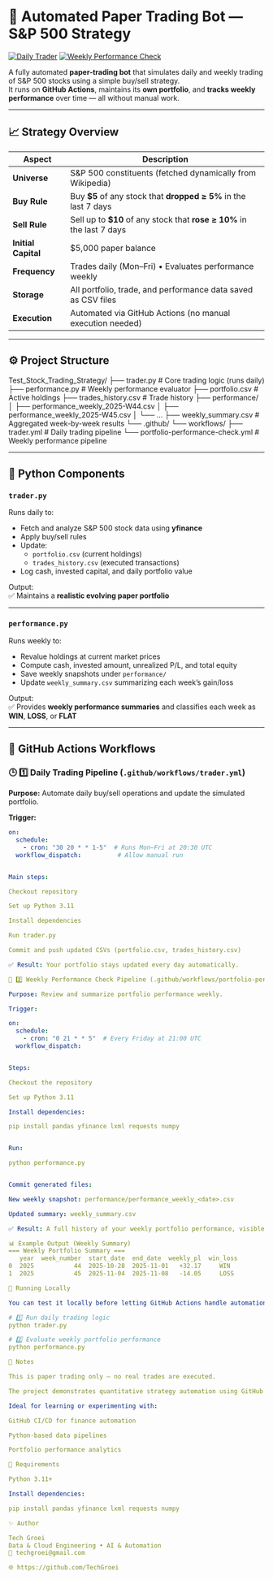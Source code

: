 # 🧠 Automated Paper Trading Bot — S&P 500 Strategy

[![Daily Trader](https://github.com/TechGroei/Test_Stock_Trading_Strategy/actions/workflows/trader.yml/badge.svg)](https://github.com/TechGroei/Test_Stock_Trading_Strategy/actions/workflows/trader.yml)
[![Weekly Performance Check](https://github.com/TechGroei/Test_Stock_Trading_Strategy/actions/workflows/portfolio-performance-check.yml/badge.svg)](https://github.com/TechGroei/Test_Stock_Trading_Strategy/actions/workflows/portfolio-performance-check.yml)

A fully automated **paper-trading bot** that simulates daily and weekly trading of S&P 500 stocks using a simple buy/sell strategy.  
It runs on **GitHub Actions**, maintains its **own portfolio**, and **tracks weekly performance** over time — all without manual work.

---

## 📈 Strategy Overview

| Aspect | Description |
|--------|--------------|
| **Universe** | S&P 500 constituents (fetched dynamically from Wikipedia) |
| **Buy Rule** | Buy **\$5** of any stock that **dropped ≥ 5%** in the last 7 days |
| **Sell Rule** | Sell up to **\$10** of any stock that **rose ≥ 10%** in the last 7 days |
| **Initial Capital** | \$5,000 paper balance |
| **Frequency** | Trades daily (Mon–Fri) • Evaluates performance weekly |
| **Storage** | All portfolio, trade, and performance data saved as CSV files |
| **Execution** | Automated via GitHub Actions (no manual execution needed) |

---

## ⚙️ Project Structure

Test_Stock_Trading_Strategy/
├── trader.py # Core trading logic (runs daily)
├── performance.py # Weekly performance evaluator
├── portfolio.csv # Active holdings
├── trades_history.csv # Trade history
├── performance/
│ ├── performance_weekly_2025-W44.csv
│ ├── performance_weekly_2025-W45.csv
│ └── ...
├── weekly_summary.csv # Aggregated week-by-week results
└── .github/
└── workflows/
├── trader.yml # Daily trading pipeline
└── portfolio-performance-check.yml # Weekly performance pipeline


---

## 🧩 Python Components

### `trader.py`
Runs daily to:
- Fetch and analyze S&P 500 stock data using **yfinance**
- Apply buy/sell rules
- Update:
  - `portfolio.csv` (current holdings)
  - `trades_history.csv` (executed transactions)
- Log cash, invested capital, and daily portfolio value

Output:  
✅ Maintains a **realistic evolving paper portfolio**

---

### `performance.py`
Runs weekly to:
- Revalue holdings at current market prices  
- Compute cash, invested amount, unrealized P/L, and total equity  
- Save weekly snapshots under `performance/`  
- Update `weekly_summary.csv` summarizing each week’s gain/loss

Output:  
✅ Provides **weekly performance summaries** and classifies each week as **WIN**, **LOSS**, or **FLAT**

---

## 🤖 GitHub Actions Workflows

### 🕒 1️⃣ Daily Trading Pipeline (`.github/workflows/trader.yml`)
**Purpose:** Automate daily buy/sell operations and update the simulated portfolio.

**Trigger:**  
```yaml
on:
  schedule:
    - cron: "30 20 * * 1-5"  # Runs Mon–Fri at 20:30 UTC
  workflow_dispatch:          # Allow manual run


Main steps:

Checkout repository

Set up Python 3.11

Install dependencies

Run trader.py

Commit and push updated CSVs (portfolio.csv, trades_history.csv)

✅ Result: Your portfolio stays updated every day automatically.

📅 2️⃣ Weekly Performance Check Pipeline (.github/workflows/portfolio-performance-check.yml)

Purpose: Review and summarize portfolio performance weekly.

Trigger:

on:
  schedule:
    - cron: "0 21 * * 5"  # Every Friday at 21:00 UTC
  workflow_dispatch:


Steps:

Checkout the repository

Set up Python 3.11

Install dependencies:

pip install pandas yfinance lxml requests numpy


Run:

python performance.py


Commit generated files:

New weekly snapshot: performance/performance_weekly_<date>.csv

Updated summary: weekly_summary.csv

✅ Result: A full history of your weekly portfolio performance, visible directly in GitHub.

📊 Example Output (Weekly Summary)
=== Weekly Portfolio Summary ===
   year  week_number  start_date  end_date  weekly_pl  win_loss
0  2025           44  2025-10-28  2025-11-01   +32.17     WIN
1  2025           45  2025-11-04  2025-11-08   -14.05     LOSS

🚀 Running Locally

You can test it locally before letting GitHub Actions handle automation:

# 1️⃣ Run daily trading logic
python trader.py

# 2️⃣ Evaluate weekly portfolio performance
python performance.py

🧠 Notes

This is paper trading only — no real trades are executed.

The project demonstrates quantitative strategy automation using GitHub Actions.

Ideal for learning or experimenting with:

GitHub CI/CD for finance automation

Python-based data pipelines

Portfolio performance analytics

🧾 Requirements

Python 3.11+

Install dependencies:

pip install pandas yfinance lxml requests numpy

✨ Author

Tech Groei
Data & Cloud Engineering • AI & Automation
📧 techgroei@gmail.com

🌐 https://github.com/TechGroei